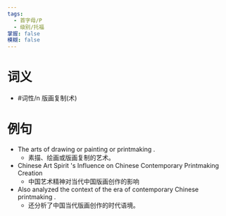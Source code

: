 ```yaml
---
tags:
  - 首字母/P
  - 级别/托福
掌握: false
模糊: false
---
```

# 词义
- #词性/n  版画复制(术)
# 例句
- The arts of drawing or painting or printmaking .
	- 素描、绘画或版画复制的艺术。
- Chinese Art Spirit 's Influence on Chinese Contemporary Printmaking Creation
	- 中国艺术精神对当代中国版画创作的影响
- Also analyzed the context of the era of contemporary Chinese printmaking .
	- 还分析了中国当代版画创作的时代语境。
